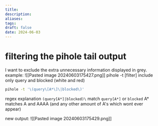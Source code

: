 ```yaml
---
title: 
description: 
aliases: 
tags: 
draft: false
date: 2024-06-03
---
```

# filtering the pihole tail output
I want to exclude the extra unnecessary information displayed in grey.
example:
![[Pasted image 20240603175427.png]]
pihole -t \[filter]
include only query and blocked (white and red)
```bash
pihole -t '\(query\[A*\]\|blocked\)'
```
regex explanation
`(query[A*]|blocked)\`
match `query[A*]` or `blocked`
A* matches A and AAAA (and any other amount of A's which wont ever appear)

new output:
![[Pasted image 20240603175429.png]]